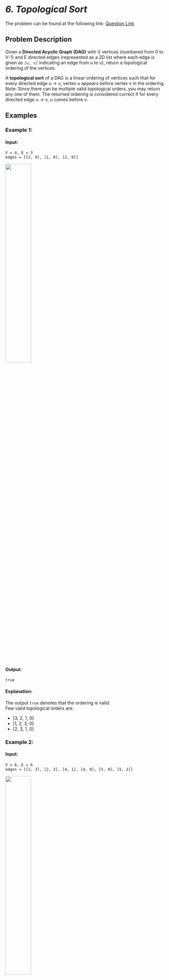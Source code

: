 # _6. Topological Sort_

The problem can be found at the following link: [Question Link](https://www.geeksforgeeks.org/problems/topological-sort/1)

## **Problem Description**

Given a **Directed Acyclic Graph (DAG)** with V vertices (numbered from 0 to V-1) and E directed edges (represented as a 2D list where each edge is given as `[u, v]` indicating an edge from u to v), return a topological ordering of the vertices.

A **topological sort** of a DAG is a linear ordering of vertices such that for every directed edge u -> v, vertex u appears before vertex v in the ordering.  
Note: Since there can be multiple valid topological orders, you may return any one of them. The returned ordering is considered correct if for every directed edge u -> v, u comes before v.

## **Examples**

### **Example 1:**

#### **Input:**

```
V = 4, E = 3
edges = [[3, 0], [1, 0], [2, 0]]
```

<img src="https://github.com/user-attachments/assets/2a57649a-027b-4ce4-8d29-f5f16724ba29" width="40%">

#### **Output:**

```
true
```

#### **Explanation:**

The output `true` denotes that the ordering is valid.  
Few valid topological orders are:

- [3, 2, 1, 0]
- [1, 2, 3, 0]
- [2, 3, 1, 0]

### **Example 2:**

#### **Input:**

```
V = 6, E = 6
edges = [[1, 3], [2, 3], [4, 1], [4, 0], [5, 0], [5, 2]]
```

<img src="https://github.com/user-attachments/assets/d6e5ea9c-4ffb-4ec5-8ce1-9cdd5b0d6efc" width="40%">

#### **Output:**

```
true
```

#### **Explanation:**

The output `true` denotes that the returned ordering is valid.  
Few valid topological orders for this graph are:

- [4, 5, 0, 1, 2, 3]
- [5, 2, 4, 0, 1, 3]

### **Constraints:**

- 2 ≤ V ≤ 10³
- 1 ≤ E (edges.size()) ≤ (V \* (V - 1)) / 2

## **My Approach**

### **Kahn’s Algorithm (BFS-based Topological Sort)**

### **Algorithm Steps:**

1. **Construct the Graph:**

   - Build an **adjacency list** from the edge list.
   - Create an **in-degree array** to store the number of incoming edges for each vertex.

2. **Initialize the Queue:**

   - Push all vertices with in-degree 0 into a queue.

3. **Process the Queue:**

   - While the queue is not empty, pop a vertex and add it to the result list.
   - For each neighbor of the popped vertex, reduce its in-degree by 1.
   - If any neighbor's in-degree becomes 0, add it to the queue.

4. **Final Check:**
   - If the result list contains all vertices, the ordering is valid.

## **Time and Auxiliary Space Complexity**

- **Expected Time Complexity:** `O(V + E)`, as every vertex and edge is processed exactly once.
- **Expected Auxiliary Space Complexity:** `O(V + E)`, due to the storage required for the adjacency list, in-degree array, and queue.

## **Code (C++)**

```cpp
// ✅ Kahn’s Algorithm (BFS-based Topological Sort)
class Solution {
public:
    vector<int> topoSort(int V, vector<vector<int>>& edges) {
        vector<vector<int>> adj(V);
        vector<int> in(V, 0), res;
        for (auto &e : edges) {
            adj[e[0]].push_back(e[1]);
            in[e[1]]++;
        }
        queue<int> q;
        for (int i = 0; i < V; i++)
            if (!in[i])
                q.push(i);
        while (!q.empty()) {
            int u = q.front();
            q.pop();
            res.push_back(u);
            for (int v : adj[u])
                if (--in[v] == 0)
                    q.push(v);
        }
        return res;
    }
};
```

<details>
<summary><h2 align="center">⚡ Alternative Approaches</h2></summary>

## 📊 **2️⃣ DFS-Based Topological Sort (Recursive)**

#### **Algorithm Steps:**

1. Convert the list of edges into an adjacency list.
2. Use a `visited` array to avoid re-visiting nodes.
3. For each unvisited node, run a DFS traversal.
4. Once all neighbors are processed, add the node to the result stack.
5. Reverse the result for topological order.

```cpp
class Solution {
    void dfs(int u, vector<vector<int>>& g, vector<bool>& vis, stack<int>& st) {
        vis[u] = true;
        for (int v : g[u])
            if (!vis[v]) dfs(v, g, vis, st);
        st.push(u);
    }
public:
    vector<int> topoSort(int V, vector<vector<int>>& edges) {
        vector<vector<int>> g(V);
        for (auto &e : edges) g[e[0]].push_back(e[1]);
        vector<bool> vis(V, false);
        stack<int> st;
        for (int i = 0; i < V; i++)
            if (!vis[i]) dfs(i, g, vis, st);
        vector<int> res;
        while (!st.empty()) {
            res.push_back(st.top());
            st.pop();
        }
        return res;
    }
};
```

#### 📝 **Complexity Analysis:**

- **Time Complexity:** `O(V + E)`
- **Space Complexity:** `O(V + E)` (Adjacency list + recursion stack)

#### ✅ **Why This Approach?**

It’s the classic and intuitive way to compute topological sort using depth-first traversal. Very concise and clean for problems without large recursion depth.

## 📊 **3️⃣ DFS (Iterative using Stack)**

#### **Algorithm Steps:**

1. Convert the edge list to an adjacency list.
2. Instead of recursion, use an explicit stack to perform DFS.
3. Keep track of the index of each node’s current child to process.
4. Add nodes to the result only when all their children are done.
5. Reverse the result stack for final order.

```cpp
class Solution {
public:
    vector<int> topoSort(int V, vector<vector<int>>& edges) {
        vector<vector<int>> g(V);
        for (auto &e : edges) g[e[0]].push_back(e[1]);

        vector<bool> vis(V, false), inStack(V, false);
        vector<int> res;
        stack<pair<int, int>> st;

        for (int i = 0; i < V; i++) {
            if (!vis[i]) {
                st.push({i, 0});
                while (!st.empty()) {
                    int u = st.top().first;
                    int &idx = st.top().second;
                    if (!vis[u]) {
                        vis[u] = true;
                        inStack[u] = true;
                    }
                    bool done = true;
                    while (idx < g[u].size()) {
                        int v = g[u][idx++];
                        if (!vis[v]) {
                            st.push({v, 0});
                            done = false;
                            break;
                        }
                    }
                    if (done) {
                        res.push_back(u);
                        inStack[u] = false;
                        st.pop();
                    }
                }
            }
        }
        reverse(res.begin(), res.end());
        return res;
    }
};
```

#### 📝 **Complexity Analysis:**

- **Time Complexity:** `O(V + E)`
- **Space Complexity:** `O(V + E)`

#### ✅ **Why This Approach?**

It simulates recursion using an explicit stack, which helps avoid recursion limits in large graphs and makes it suitable for iterative-only environments.

### 🆚 **Comparison of Approaches**

| **Approach**                    | ⏱️ **Time Complexity** | 🗂️ **Space Complexity** | ✅ **Pros**                                  | ⚠️ **Cons**                              |
| ------------------------------- | ---------------------- | ----------------------- | -------------------------------------------- | ---------------------------------------- |
| **Kahn’s Algorithm (BFS)**      | 🟢 O(V + E)            | 🟡 O(V + E)             | Iterative, detects cycles, queue-based       | Less intuitive for some, more verbose    |
| **DFS (Recursive)**             | 🟢 O(V + E)            | 🟡 O(V + E)             | Simple and elegant, classic topological sort | Stack overflow risk on large/deep graphs |
| **DFS (Iterative using Stack)** | 🟢 O(V + E)            | 🟡 O(V + E)             | Avoids recursion limit                       | Slightly complex and harder to follow    |

✅ **Best Choice?**

- Use **DFS (Recursive)** for simpler problems and shorter DAGs.
- Use **Kahn’s Algorithm** when cycle detection or iterative logic is required.
- Use **Iterative DFS** to avoid stack overflow in recursion-heavy cases.

</details>

## **Code (Java)**

```java
class Solution {
    public static ArrayList<Integer> topoSort(int V, int[][] edges) {
        ArrayList<ArrayList<Integer>> g = new ArrayList<>();
        int[] in = new int[V];
        ArrayList<Integer> res = new ArrayList<>();
        for (int i = 0; i < V; i++) g.add(new ArrayList<>());
        for (int[] e : edges) {
            g.get(e[0]).add(e[1]);
            in[e[1]]++;
        }
        Queue<Integer> q = new LinkedList<>();
        for (int i = 0; i < V; i++) if (in[i] == 0) q.add(i);
        while (!q.isEmpty()) {
            int u = q.poll();
            res.add(u);
            for (int v : g.get(u)) if (--in[v] == 0) q.add(v);
        }
        return res;
    }
}
```

## **Code (Python)**

```python
from collections import deque

class Solution:
    def topoSort(self, V, edges):
        g = [[] for _ in range(V)]
        in_deg = [0] * V
        res = []
        for u, v in edges:
            g[u].append(v)
            in_deg[v] += 1
        q = deque(i for i in range(V) if in_deg[i] == 0)
        while q:
            u = q.popleft()
            res.append(u)
            for v in g[u]:
                in_deg[v] -= 1
                if in_deg[v] == 0:
                    q.append(v)
        return res
```

## **Contribution and Support:**

For discussions, questions, or doubts related to this solution, feel free to connect on LinkedIn: [Any Questions](https://www.linkedin.com/in/patel-hetkumar-sandipbhai-8b110525a/). Let’s make this learning journey more collaborative!

⭐ **If you find this helpful, please give this repository a star!** ⭐

---

<div align="center">
  <h3><b>📍Visitor Count</b></h3>
</div>

<p align="center">
  <img src="https://visitor-badge.laobi.icu/badge?page_id=Hunterdii.GeeksforGeeks-POTD" />
</p>
